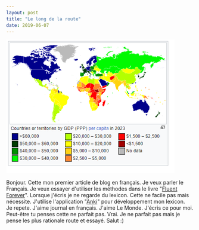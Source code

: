 ```yaml
---
layout: post
title: "Le long de la route"
date: 2019-06-07
---
```


![](/images/image.png)

Bonjour. Cette mon premier article de blog en français. Je veux parler le Français. Je veux essayer d'utiliser les méthodes dans le livre "[Fluent Forever](https://fluent-forever.com/)". Lorsque j'écris je ne regarde du lexicon. Cette ne facile pas mais nécessite. J'utilise l'application "[Anki](https://ankiweb.net/about)" pour développement mon lexicon. Je repete. J'aime journal en français. J'aime Le Monde. J'écris ce pour moi. Peut-être tu penses cette ne parfait pas. Vrai. Je ne parfait pas mais je pense les plus rationale route et essayé. Salut :)
